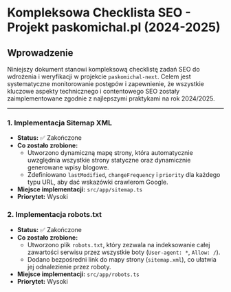 # Kompleksowa Checklista SEO - Projekt paskomichal.pl (2024-2025)

## Wprowadzenie

Niniejszy dokument stanowi kompleksową checklistę zadań SEO do wdrożenia i weryfikacji w projekcie `paskomichal-next`. Celem jest systematyczne monitorowanie postępów i zapewnienie, że wszystkie kluczowe aspekty technicznego i contentowego SEO zostały zaimplementowane zgodnie z najlepszymi praktykami na rok 2024/2025.

---

### 1. Implementacja Sitemap XML

- **Status:** ✅ Zakończone
- **Co zostało zrobione:**
  - Utworzono dynamiczną mapę strony, która automatycznie uwzględnia wszystkie strony statyczne oraz dynamicznie generowane wpisy blogowe.
  - Zdefiniowano `lastModified`, `changeFrequency` i `priority` dla każdego typu URL, aby dać wskazówki crawlerom Google.
- **Miejsce implementacji:** `src/app/sitemap.ts`
- **Priorytet:** Wysoki

### 2. Implementacja robots.txt

- **Status:** ✅ Zakończone
- **Co zostało zrobione:**
  - Utworzono plik `robots.txt`, który zezwala na indeksowanie całej zawartości serwisu przez wszystkie boty (`User-agent: *`, `Allow: /`).
  - Dodano bezpośredni link do mapy strony (`sitemap.xml`), co ułatwia jej odnalezienie przez roboty.
- **Miejsce implementacji:** `src/app/robots.ts`
- **Priorytet:** Wysoki

